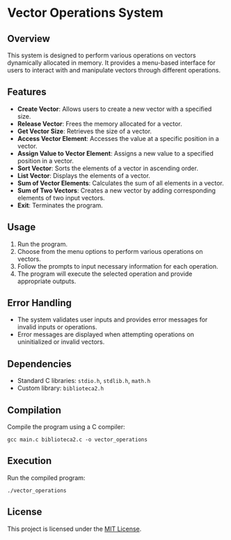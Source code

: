 # Vector Operations System

## Overview
This system is designed to perform various operations on vectors dynamically allocated in memory. It provides a menu-based interface for users to interact with and manipulate vectors through different operations.

## Features
- **Create Vector**: Allows users to create a new vector with a specified size.
- **Release Vector**: Frees the memory allocated for a vector.
- **Get Vector Size**: Retrieves the size of a vector.
- **Access Vector Element**: Accesses the value at a specific position in a vector.
- **Assign Value to Vector Element**: Assigns a new value to a specified position in a vector.
- **Sort Vector**: Sorts the elements of a vector in ascending order.
- **List Vector**: Displays the elements of a vector.
- **Sum of Vector Elements**: Calculates the sum of all elements in a vector.
- **Sum of Two Vectors**: Creates a new vector by adding corresponding elements of two input vectors.
- **Exit**: Terminates the program.

## Usage
1. Run the program.
2. Choose from the menu options to perform various operations on vectors.
3. Follow the prompts to input necessary information for each operation.
4. The program will execute the selected operation and provide appropriate outputs.

## Error Handling
- The system validates user inputs and provides error messages for invalid inputs or operations.
- Error messages are displayed when attempting operations on uninitialized or invalid vectors.

## Dependencies
- Standard C libraries: `stdio.h`, `stdlib.h`, `math.h`
- Custom library: `biblioteca2.h`

## Compilation
Compile the program using a C compiler:

    gcc main.c biblioteca2.c -o vector_operations

## Execution
Run the compiled program:

    ./vector_operations

## License
This project is licensed under the [MIT License](https://opensource.org/licenses/MIT).
